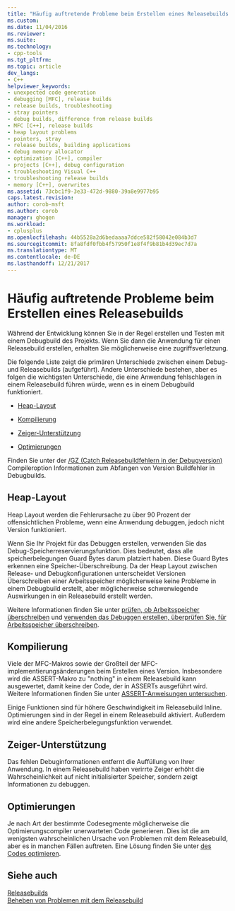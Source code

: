 ```yaml
---
title: "Häufig auftretende Probleme beim Erstellen eines Releasebuilds | Microsoft Docs"
ms.custom: 
ms.date: 11/04/2016
ms.reviewer: 
ms.suite: 
ms.technology:
- cpp-tools
ms.tgt_pltfrm: 
ms.topic: article
dev_langs:
- C++
helpviewer_keywords:
- unexpected code generation
- debugging [MFC], release builds
- release builds, troubleshooting
- stray pointers
- debug builds, difference from release builds
- MFC [C++], release builds
- heap layout problems
- pointers, stray
- release builds, building applications
- debug memory allocator
- optimization [C++], compiler
- projects [C++], debug configuration
- troubleshooting Visual C++
- troubleshooting release builds
- memory [C++], overwrites
ms.assetid: 73cbc1f9-3e33-472d-9880-39a8e9977b95
caps.latest.revision: 
author: corob-msft
ms.author: corob
manager: ghogen
ms.workload:
- cplusplus
ms.openlocfilehash: 44b5528a2d6bedaaaa7ddce582f58042e084b3d7
ms.sourcegitcommit: 8fa8fdf0fbb4f57950f1e8f4f9b81b4d39ec7d7a
ms.translationtype: MT
ms.contentlocale: de-DE
ms.lasthandoff: 12/21/2017
---
```

# <a name="common-problems-when-creating-a-release-build"></a>Häufig auftretende Probleme beim Erstellen eines Releasebuilds
Während der Entwicklung können Sie in der Regel erstellen und Testen mit einem Debugbuild des Projekts. Wenn Sie dann die Anwendung für einen Releasebuild erstellen, erhalten Sie möglicherweise eine zugriffsverletzung.  
  
 Die folgende Liste zeigt die primären Unterschiede zwischen einem Debug- und Releasebuilds (aufgeführt). Andere Unterschiede bestehen, aber es folgen die wichtigsten Unterschiede, die eine Anwendung fehlschlagen in einem Releasebuild führen würde, wenn es in einem Debugbuild funktioniert.  
  
-   [Heap-Layout](#_core_heap_layout)  
  
-   [Kompilierung](#_core_compilation)  
  
-   [Zeiger-Unterstützung](#_core_pointer_support)  
  
-   [Optimierungen](#_core_optimizations)  
  
 Finden Sie unter der [/GZ (Catch Releasebuildfehlern in der Debugversion)](../../build/reference/gz-enable-stack-frame-run-time-error-checking.md) Compileroption Informationen zum Abfangen von Version Buildfehler in Debugbuilds.  
  
##  <a name="_core_heap_layout"></a>Heap-Layout  
 Heap Layout werden die Fehlerursache zu über 90 Prozent der offensichtlichen Probleme, wenn eine Anwendung debuggen, jedoch nicht Version funktioniert.  
  
 Wenn Sie Ihr Projekt für das Debuggen erstellen, verwenden Sie das Debug-Speicherreservierungsfunktion. Dies bedeutet, dass alle speicherbelegungen Guard Bytes darum platziert haben. Diese Guard Bytes erkennen eine Speicher-Überschreibung. Da der Heap Layout zwischen Release- und Debugkonfigurationen unterscheidet Versionen Überschreiben einer Arbeitsspeicher möglicherweise keine Probleme in einem Debugbuild erstellt, aber möglicherweise schwerwiegende Auswirkungen in ein Releasebuild erstellt werden.  
  
 Weitere Informationen finden Sie unter [prüfen, ob Arbeitsspeicher überschreiben](../../build/reference/checking-for-memory-overwrites.md) und [verwenden das Debuggen erstellen, überprüfen Sie, für Arbeitsspeicher überschreiben](../../build/reference/using-the-debug-build-to-check-for-memory-overwrite.md).  
  
##  <a name="_core_compilation"></a>Kompilierung  
 Viele der MFC-Makros sowie der Großteil der MFC-implementierungsänderungen beim Erstellen eines Version. Insbesondere wird die ASSERT-Makro zu "nothing" in einem Releasebuild kann ausgewertet, damit keine der Code, der in ASSERTs ausgeführt wird. Weitere Informationen finden Sie unter [ASSERT-Anweisungen untersuchen](../../build/reference/using-verify-instead-of-assert.md).  
  
 Einige Funktionen sind für höhere Geschwindigkeit im Releasebuild Inline. Optimierungen sind in der Regel in einem Releasebuild aktiviert. Außerdem wird eine andere Speicherbelegungsfunktion verwendet.  
  
##  <a name="_core_pointer_support"></a>Zeiger-Unterstützung  
 Das fehlen Debuginformationen entfernt die Auffüllung von Ihrer Anwendung. In einem Releasebuild haben verirrte Zeiger erhöht die Wahrscheinlichkeit auf nicht initialisierter Speicher, sondern zeigt Informationen zu debuggen.  
  
##  <a name="_core_optimizations"></a>Optimierungen  
 Je nach Art der bestimmte Codesegmente möglicherweise die Optimierungscompiler unerwarteten Code generieren. Dies ist die am wenigsten wahrscheinlichen Ursache von Problemen mit dem Releasebuild, aber es in manchen Fällen auftreten. Eine Lösung finden Sie unter [des Codes optimieren](../../build/reference/optimizing-your-code.md).  
  
## <a name="see-also"></a>Siehe auch  
 [Releasebuilds](../../build/reference/release-builds.md)   
 [Beheben von Problemen mit dem Releasebuild](../../build/reference/fixing-release-build-problems.md)